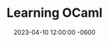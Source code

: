 ---
title: "Learning OCaml" 
date: 2023-04-10 12:00:00 -0600
layout: tag
permalink: /notes/cs3110/
taxonomy: cs3110
---